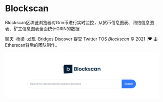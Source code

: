 # 

# Blockscan

Blockscan区块链浏览器对Grin币进行实时监控，从货币信息图表、网络信息图表、矿工信息图表全面统计GRIN的数据

 聊天 ·桥梁 ·发现 ·Bridges Discover 提交 Twitter TOS ‎*‎Blockscan‎*‎ © 2021 |❤ 由Etherscan背后的团队制作。‎

![1_cgpK8d7YSkbqe-mEy7_M1A](1_cgpK8d7YSkbqe-mEy7_M1A.png)

